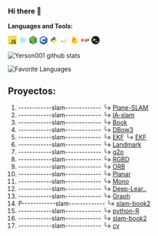 ### Hi there 👋

<!--
**yerson001/yerson001** is a ✨ _special_ ✨ repository because its `README.md` (this file) appears on your GitHub profile.

Here are some ideas to get you started:

- 🔭 I’m currently working on ...
- 🌱 I’m currently learning ...
- 👯 I’m looking to collaborate on ...
- 🤔 I’m looking for help with ...
- 💬 Ask me about ...
- 📫 How to reach me: ...
- 😄 Pronouns: ...
- ⚡ Fun fact: ...
-->

**Languages and Tools:**  

<code><img height="20" src="https://raw.githubusercontent.com/github/explore/80688e429a7d4ef2fca1e82350fe8e3517d3494d/topics/javascript/javascript.png"></code>
<code><img height="20" src="https://raw.githubusercontent.com/github/explore/80688e429a7d4ef2fca1e82350fe8e3517d3494d/topics/react/react.png"></code>
<code><img height="20" src="https://raw.githubusercontent.com/github/explore/80688e429a7d4ef2fca1e82350fe8e3517d3494d/topics/nodejs/nodejs.png"></code>
<code><img height="20" src="https://raw.githubusercontent.com/github/explore/80688e429a7d4ef2fca1e82350fe8e3517d3494d/topics/cpp/cpp.png"></code>
<code><img height="20" src="https://raw.githubusercontent.com/github/explore/80688e429a7d4ef2fca1e82350fe8e3517d3494d/topics/python/python.png"></code>
<code><img height="20" src="https://raw.githubusercontent.com/github/explore/80688e429a7d4ef2fca1e82350fe8e3517d3494d/topics/mysql/mysql.png"></code>
<code><img height="20" src="https://raw.githubusercontent.com/github/explore/80688e429a7d4ef2fca1e82350fe8e3517d3494d/topics/firebase/firebase.png"></code>
<code><img height="20" src="https://raw.githubusercontent.com/github/explore/80688e429a7d4ef2fca1e82350fe8e3517d3494d/topics/git/git.png"></code>
<code><img height="20" src="https://raw.githubusercontent.com/github/explore/80688e429a7d4ef2fca1e82350fe8e3517d3494d/topics/terminal/terminal.png"></code>



![Yerson001 github stats](https://github-readme-stats.vercel.app/api?username=yerson001&show_icons=true&hide_border=true&theme=radical)

![Favorite Languages](https://github-readme-stats.vercel.app/api/top-langs/?username=yerson001&langs_count=10&hide_border=true&layout=compact&theme=radical)

[//]: # (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)


## Proyectos:

1. ------------slam-------------
   └» [Plane-SLAM](https://github.com/yerson001/Plane-based-SLAM)
2. ------------slam-------------
   └» [IA-slam](https://github.com/yerson001/AGV_ITESM_2021)
3. ------------slam-------------
   └» [Book](https://github.com/yerson001/slambook)
4. ------------slam-------------
   └» [DBow3](https://github.com/yerson001/DBow3)
5. ------------slam-------------
   └» [EKF](https://github.com/yerson001/SLAM-Extended-Kalman-Filter)
   └» [EKF](https://github.com/yerson001/ekf-slam)
6. ------------slam-------------
   └» [Landmark](https://github.com/yerson001/landmark-slam)
7. ------------slam-------------
   └» [g2o](https://github.com/yerson001/g2o_ba_example)
8. ------------slam-------------
   └» [RGBD](https://github.com/yerson001/rgbd-slam-tutorial-gx)
9. ------------slam-------------
   └» [ORB](https://github.com/yerson001/ORBExtractor)
10. ------------slam-------------
   └» [Planar](https://github.com/yerson001/PlanarReconstruction)
11. ------------slam-------------
   └» [Mono](https://github.com/yerson001/MonoSLAM-1)
12. ------------slam-------------
   └» [Deep-Lear..](https://github.com/yerson001/Deep-Learning)
13. ------------slam-------------
   └» [Graph](https://github.com/yerson001/graph-slam)
14. P------------slam-------------
   └» [slam-book2](https://github.com/yerson001/slambook-en)
15. ------------slam-------------
   └» [python-R](https://github.com/yerson001/PythonRobotics)
16. ------------slam-------------
   └» [slam-book2](https://github.com/yerson001/slambook-en)
17. ------------slam-------------
   └» [cv](https://github.com/yerson001/ComputerVision)
   
